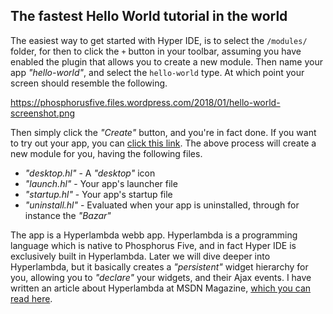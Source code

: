## The fastest Hello World tutorial in the world

The easiest way to get started with Hyper IDE, is to select the `/modules/` folder, for then to click
the `+` button in your toolbar, assuming you have enabled the plugin that allows you to create a new module.
Then name your app _"hello-world"_, and select the `hello-world` type. At which point your screen should resemble
the following.

https://phosphorusfive.files.wordpress.com/2018/01/hello-world-screenshot.png

Then simply click the _"Create"_ button, and you're in fact done. If you want to try out your app,
you can [click this link](/hello-world). The above process will create a new module for you, having the following files.

* _"desktop.hl"_ - A _"desktop"_ icon
* _"launch.hl"_ - Your app's launcher file
* _"startup.hl"_ - Your app's startup file
* _"uninstall.hl"_ - Evaluated when your app is uninstalled, through for instance the _"Bazar"_

The app is a Hyperlambda webb app. Hyperlambda is a programming language which is native to Phosphorus Five,
and in fact Hyper IDE is exclusively built in Hyperlambda. Later we will dive deeper into Hyperlambda,
but it basically creates a _"persistent"_ widget hierarchy for you, allowing you
to _"declare"_ your widgets, and their Ajax events. I have written an article about Hyperlambda at MSDN Magazine,
[which you can read here](https://msdn.microsoft.com/en-us/magazine/mt809119).
